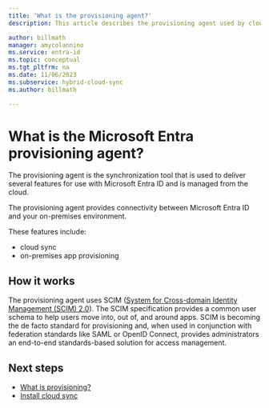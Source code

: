```yaml
---
title: 'What is the provisioning agent?'
description: This article describes the provisioning agent used by cloud sync and on-premsises app provisioning.

author: billmath
manager: amycolannino
ms.service: entra-id
ms.topic: conceptual
ms.tgt_pltfrm: na
ms.date: 11/06/2023
ms.subservice: hybrid-cloud-sync
ms.author: billmath

---
```



# What is the Microsoft Entra provisioning agent?

The provisioning agent is the synchronization tool that is used to deliver several features for use with Microsoft Entra ID and is managed from the cloud.

The provisioning agent provides connectivity between Microsoft Entra ID and your on-premises environment.


 These features include:

 - cloud sync
 - on-premises app provisioning

## How it works
The provisioning agent uses SCIM ([System for Cross-domain Identity Management (SCIM) 2.0](https://techcommunity.microsoft.com/t5/identity-standards-blog/provisioning-with-scim-getting-started/ba-p/880010)). The SCIM specification provides a common user schema to help users move into, out of, and around apps. SCIM is becoming the de facto standard for provisioning and, when used in conjunction with federation standards like SAML or OpenID Connect, provides administrators an end-to-end standards-based solution for access management.

## Next steps 

- [What is provisioning?](../what-is-provisioning.md)
- [Install cloud sync](how-to-install.md)
